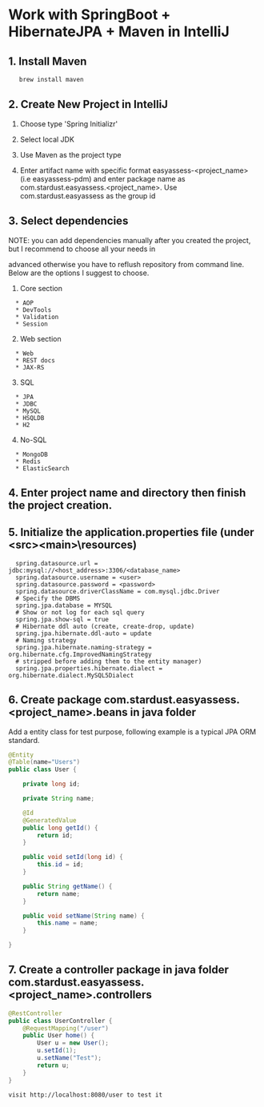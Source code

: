 # Work with SpringBoot + HibernateJPA + Maven in IntelliJ

## 1. Install Maven
```sh
   brew install maven
```

## 2. Create New Project in IntelliJ
   1) Choose type 'Spring Initializr'
   
   2) Select local JDK
   
   3) Use Maven as the project type
   
   4) Enter artifact name with specific format easyassess-<project_name> (i.e easyassess-pdm) and enter package name as
      com.stardust.easyassess.<project_name>. Use com.stardust.easyassess as the group id
## 3. Select dependencies 
   NOTE: you can add dependencies manually after you created the project, but I recommend to choose all your needs in 
   
   advanced otherwise you have to reflush repository from command line. Below are the options I suggest to choose.
   
   1) Core section
```  
  * AOP
  * DevTools
  * Validation
  * Session
```
   2) Web section
```  
  * Web
  * REST docs
  * JAX-RS
```      
   3) SQL
```
  * JPA
  * JDBC
  * MySQL
  * HSQLDB
  * H2
```
   4) No-SQL
```
  * MongoDB
  * Redis
  * ElasticSearch
```
      
## 4. Enter project name and directory then finish the project creation.
## 5. Initialize the application.properties file (under <project>\<src>\<main>\resources)
```
  spring.datasource.url = jdbc:mysql://<host_address>:3306/<database_name>
  spring.datasource.username = <user>
  spring.datasource.password = <password>
  spring.datasource.driverClassName = com.mysql.jdbc.Driver
  # Specify the DBMS
  spring.jpa.database = MYSQL
  # Show or not log for each sql query
  spring.jpa.show-sql = true
  # Hibernate ddl auto (create, create-drop, update)
  spring.jpa.hibernate.ddl-auto = update
  # Naming strategy
  spring.jpa.hibernate.naming-strategy = org.hibernate.cfg.ImprovedNamingStrategy
  # stripped before adding them to the entity manager)
  spring.jpa.properties.hibernate.dialect = org.hibernate.dialect.MySQL5Dialect
```
## 6. Create package com.stardust.easyassess.<project_name>.beans in java folder
   
   Add a entity class for test purpose, following example is a typical JPA ORM standard.
```java
@Entity
@Table(name="Users")
public class User {

    private long id;

    private String name;

    @Id
    @GeneratedValue
    public long getId() {
        return id;
    }

    public void setId(long id) {
        this.id = id;
    }

    public String getName() {
        return name;
    }

    public void setName(String name) {
        this.name = name;
    }

}
```
## 7. Create a controller package in java folder com.stardust.easyassess.<project_name>.controllers
```java
@RestController
public class UserController {
    @RequestMapping("/user")
    public User home() {
        User u = new User();
        u.setId(1);
        u.setName("Test");
        return u;
    }
}
```

```
visit http://localhost:8080/user to test it
```

